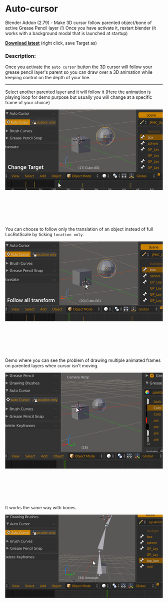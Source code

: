 # Auto-cursor
Blender Addon (2.79) - Make 3D cursor follow parented object/bone of active Grease Pencil layer
/!\ Once you have activate it, restart blender (it works with a background modal that is launched at startup)

**[Download latest](https://github.com/Pullusb/Auto-cursor/raw/master/auto_cursor.py)** (right click, save Target as) 

### Description:
Once you activate the `auto cursor` button the 3D cursor will follow your grease pencil layer's parent so you can draw over a 3D animation while keeping control on the depth of your line.

---

Select another parented layer and it will follow it (Here the animation is playing loop for demo purpose but usually you will change at a specific frame of your choice)

![change_target](https://github.com/Pullusb/images_repo/raw/master/AC_change_target.gif)

<br /><br /><br /><br /><br />


You can choose to follow only the translation of an object instead of full LocRotScale by ticking `location only`.

![follow_loc_option](https://github.com/Pullusb/images_repo/raw/master/AC_follow_loc_option.gif)


<br /><br /><br /><br /><br />

Demo where you can see the problem of drawing multiple animated frames on parented layers when cursor isn't moving.

![drawing_depth_example](https://github.com/Pullusb/images_repo/raw/master/AC_drawing_depth_example.gif)

<br /><br /><br /><br /><br />


It works the same way with bones.

![bones](https://github.com/Pullusb/images_repo/raw/master/AC_bones.gif)

